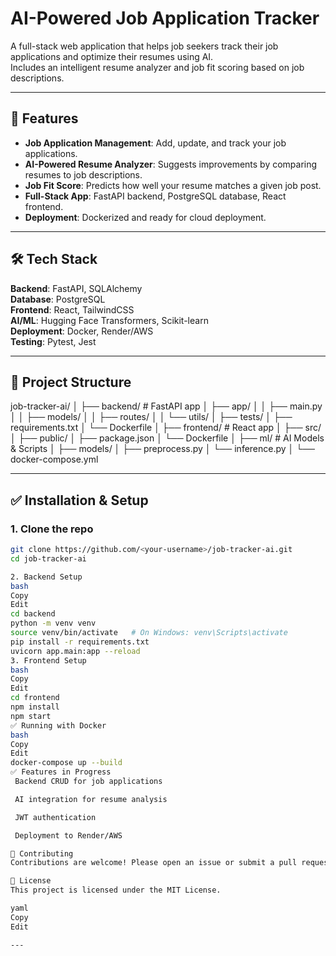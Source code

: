 # AI-Powered Job Application Tracker

A full-stack web application that helps job seekers track their job applications and optimize their resumes using AI.  
Includes an intelligent resume analyzer and job fit scoring based on job descriptions.

---

## 🚀 Features
- **Job Application Management**: Add, update, and track your job applications.
- **AI-Powered Resume Analyzer**: Suggests improvements by comparing resumes to job descriptions.
- **Job Fit Score**: Predicts how well your resume matches a given job post.
- **Full-Stack App**: FastAPI backend, PostgreSQL database, React frontend.
- **Deployment**: Dockerized and ready for cloud deployment.

---

## 🛠 Tech Stack
**Backend**: FastAPI, SQLAlchemy  
**Database**: PostgreSQL  
**Frontend**: React, TailwindCSS  
**AI/ML**: Hugging Face Transformers, Scikit-learn  
**Deployment**: Docker, Render/AWS  
**Testing**: Pytest, Jest  

---

## 📂 Project Structure
job-tracker-ai/
│
├── backend/ # FastAPI app
│ ├── app/
│ │ ├── main.py
│ │ ├── models/
│ │ ├── routes/
│ │ └── utils/
│ ├── tests/
│ ├── requirements.txt
│ └── Dockerfile
│
├── frontend/ # React app
│ ├── src/
│ ├── public/
│ ├── package.json
│ └── Dockerfile
│
├── ml/ # AI Models & Scripts
│ ├── models/
│ ├── preprocess.py
│ └── inference.py
│
└── docker-compose.yml

---

## ✅ Installation & Setup
### 1. Clone the repo
```bash
git clone https://github.com/<your-username>/job-tracker-ai.git
cd job-tracker-ai

2. Backend Setup
bash
Copy
Edit
cd backend
python -m venv venv
source venv/bin/activate   # On Windows: venv\Scripts\activate
pip install -r requirements.txt
uvicorn app.main:app --reload
3. Frontend Setup
bash
Copy
Edit
cd frontend
npm install
npm start
✅ Running with Docker
bash
Copy
Edit
docker-compose up --build
✅ Features in Progress
 Backend CRUD for job applications

 AI integration for resume analysis

 JWT authentication

 Deployment to Render/AWS

🤝 Contributing
Contributions are welcome! Please open an issue or submit a pull request.

📜 License
This project is licensed under the MIT License.

yaml
Copy
Edit

---




